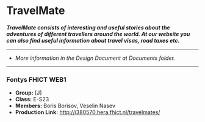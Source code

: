 # TravelMate
***TravelMate consists of interesting and useful stories about the adventures of different travellers around the world. At our website you can also find useful information about travel visas, road taxes etc.*** 

---------
 - *More information in the Design Document at Documents folder.* 
---------

### Fontys FHICT WEB1 
- **Group:** [J] 
- **Class:** E-S23
- **Members:** Boris Borisov, Veselin Nasev
- **Production Link:** http://i380570.hera.fhict.nl/travelmates/
